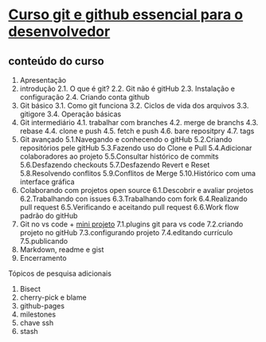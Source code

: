 # [Curso git e github essencial para o desenvolvedor](https://www.udemy.com/course/curso-de-git-e-github-essencial/)

## conteúdo do curso

1. Apresentação
2. introdução
   2.1. O que é git?
   2.2. Git não é gitHub
   2.3. Instalação e configuração
   2.4. Criando conta github
3. Git básico
   3.1. Como git funciona
   3.2. Ciclos de vida dos arquivos
   3.3. gitigore
   3.4. Operação básicas
4. Git intermediário
   4.1. trabalhar com branches
   4.2. merge de branchs
   4.3. rebase
   4.4. clone e push
   4.5. fetch e push
   4.6. bare repositpry
   4.7. tags
5. Git avançado
   5.1.Navegando e conhecendo o gitHub
   5.2.Criando repositórios pele gitHub
   5.3.Fazendo uso do Clone e Pull
   5.4.Adicionar colaboradores ao projeto
   5.5.Consultar histórico de commits
   5.6.Desfazendo checkouts
   5.7.Desfazendo Revert e Reset
   5.8.Resolvendo conflitos
   5.9.Conflitos de Merge
   5.10.Histórico com uma interface gráfica
6. Colaborando com projetos open source
   6.1.Descobrir e avaliar projetos
   6.2.Trabalhando con issues
   6.3.Trabalhando com fork
   6.4.Realizando pull request
   6.5.Verificando e aceitando pull request
   6.6.Work flow padrão do gitHub
7. Git no vs code + [mini projeto](https://github.com/JCDMeira/jcdm-cv "currículo pessoal Jean Meira")
   7.1.plugins git para vs code
   7.2.criando projeto no gitHub
   7.3.configurando projeto
   7.4.editando currículo
   7.5.publicando
8. Markdown, readme e gist
9. Encerramento

Tópicos de pesquisa adicionais

1. Bisect
2. cherry-pick e blame
3. github-pages
4. milestones
5. chave ssh
6. stash
